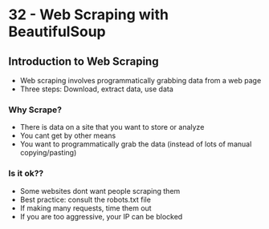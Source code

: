 # 32 - Web Scraping with BeautifulSoup

## Introduction to Web Scraping
- Web scraping involves programmatically grabbing data from a web page
- Three steps: Download, extract data, use data

### Why Scrape?
- There is data on a site that you want to store or analyze
- You cant get by other means
- You want to programmatically grab the data (instead of lots of manual copying/pasting)

### Is it ok??
- Some websites dont want people scraping them
- Best practice: consult the robots.txt file
- If making many requests, time them out
- If you are too aggressive, your IP can be blocked
